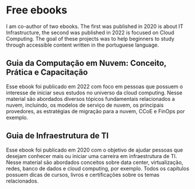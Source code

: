 # Free ebooks
I am co-author of two ebooks. The first was published in 2020 is about IT Infrastructure, the second was published in 2022 is focused on Cloud Computing. The goal of these projects was to help beginners to study through accessible content written in the portuguese language.

## Guia da Computação em Nuvem: Conceito, Prática e Capacitação
Esse ebook foi publicado em 2022 com foco em pessoas que possuem o interesse de iniciar seus estudos no universo da cloud computing. 
Nesse material são abordados diversos tópicos fundamentais relacionados a nuvem, incluindo, os modelos de serviço de nuvem, os principais provedores, as estratégias de migração para a nuvem, CCoE e FinOps por exemplo. 



## Guia de Infraestrutura de TI
Esse ebook foi publicado em 2020 com o objetivo de ajudar pessoas que desejam conhecer mais ou iniciar uma carreira em infraestrutura de TI.
Nesse material são abordados conceitos sobre data center, virtualização, redes, banco de dados e cloud computing, por exemplo. Todos os capítulos possuem dicas de cursos, livros e certificações sobre os temas relacionados.




